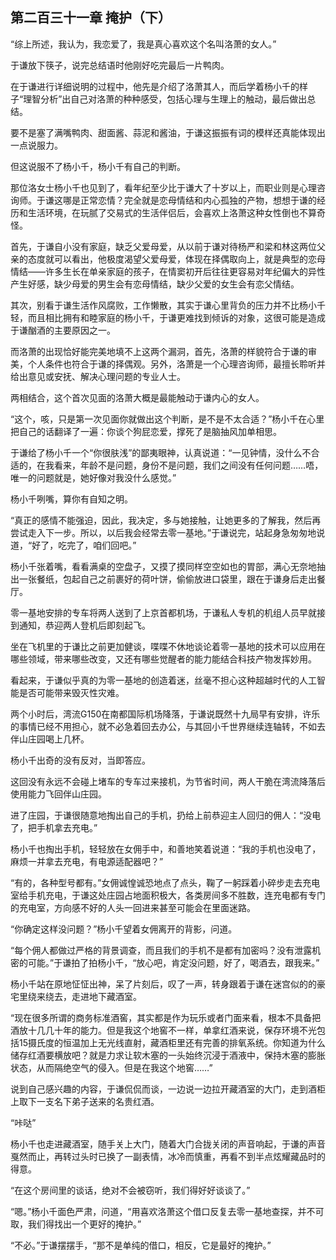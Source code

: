## 第二百三十一章 掩护（下）
“综上所述，我认为，我恋爱了，我是真心喜欢这个名叫洛萧的女人。”

于谦放下筷子，说完总结语时他刚好吃完最后一片鸭肉。

在于谦进行详细说明的过程中，他先是介绍了洛萧其人，而后学着杨小千的样子“理智分析”出自己对洛萧的种种感受，包括心理与生理上的触动，最后做出总结。

要不是塞了满嘴鸭肉、甜面酱、蒜泥和酱油，于谦这振振有词的模样还真能体现出一点说服力。

但这说服不了杨小千，杨小千有自己的判断。

那位洛女士杨小千也见到了，看年纪至少比于谦大了十岁以上，而职业则是心理咨询师。于谦这哪是正常恋情？完全就是恋母情结和内心孤独的产物，想想于谦的经历和生活环境，在玩腻了交易式的生活伴侣后，会喜欢上洛萧这种女性倒也不算奇怪。

首先，于谦自小没有家庭，缺乏父爱母爱，从以前于谦对待杨严和梁和林这两位父亲的态度就可以看出，他极度渴望父爱母爱，体现在择偶取向上，就是典型的恋母情结——许多生长在单亲家庭的孩子，在情窦初开后往往更容易对年纪偏大的异性产生好感，缺少母爱的男生会有恋母情结，缺少父爱的女生会有恋父情结。

其次，别看于谦生活作风腐败，工作懒散，其实于谦心里背负的压力并不比杨小千轻，而且相比拥有和睦家庭的杨小千，于谦更难找到倾诉的对象，这很可能是造成于谦酗酒的主要原因之一。

而洛萧的出现恰好能完美地填不上这两个漏洞，首先，洛萧的样貌符合于谦的审美，个人条件也符合于谦的择偶观。另外，洛萧是一个心理咨询师，最擅长聆听并给出意见或安抚、解决心理问题的专业人士。

两相结合，这个首次见面的洛萧大概是最能触动于谦内心的女人。

“这个，咳，只是第一次见面你就做出这个判断，是不是不太合适？”杨小千在心里把自己的话翻译了一遍：你谈个狗屁恋爱，撑死了是脑抽风加单相思。

于谦给了杨小千一个“你很肤浅”的鄙夷眼神，认真说道：“一见钟情，没什么不合适的，在我看来，年龄不是问题，身份不是问题，我们之间没有任何问题……唔，唯一的问题就是，她好像对我没什么感觉。”

杨小千咧嘴，算你有自知之明。

“真正的感情不能强迫，因此，我决定，多与她接触，让她更多的了解我，然后再尝试走入下一步。所以，以后我会经常去零一基地。”于谦说完，站起身急匆匆地说道，“好了，吃完了，咱们回吧。”

杨小千张着嘴，看看满桌的空盘子，又摸了摸同样空空如也的胃部，满心无奈地抽出一张餐纸，包起自己之前裹好的荷叶饼，偷偷放进口袋里，跟在于谦身后走出餐厅。

零一基地安排的专车将两人送到了上京首都机场，于谦私人专机的机组人员早就接到通知，恭迎两人登机后即刻起飞。

坐在飞机里的于谦比之前更加健谈，喋喋不休地谈论着零一基地的技术可以应用在哪些领域，带来哪些改变，又还有哪些觉醒者的能力能结合科技产物发挥妙用。

看起来，于谦似乎真的为零一基地的创造着迷，丝毫不担心这种超越时代的人工智能是否可能带来毁灭性灾难。

两个小时后，湾流G150在南都国际机场降落，于谦说既然十九局早有安排，许乐的事情已经不用担心，就不必急着回去办公，与其回小千世界继续连轴转，不如去伴山庄园喝上几杯。

杨小千出奇的没有反对，当即答应。

这回没有永远不会碰上堵车的专车过来接机，为节省时间，两人干脆在湾流降落后使用能力飞回伴山庄园。

进了庄园，于谦很随意地掏出自己的手机，扔给上前恭迎主人回归的佣人：“没电了，把手机拿去充电。”

杨小千也掏出手机，轻轻放在女佣手中，和善地笑着说道：“我的手机也没电了，麻烦一并拿去充电，有电源适配器吧？”

“有的，各种型号都有。”女佣诚惶诚恐地点了点头，鞠了一躬踩着小碎步走去充电室给手机充电，于谦这处庄园占地面积极大，各类房间多不胜数，连充电都有专门的充电室，方向感不好的人头一回进来甚至可能会在里面迷路。

“你确定这样没问题？”杨小千望着女佣离开的背影，问道。

“每个佣人都做过严格的背景调查，而且我们的手机不是都有加密吗？没有泄露机密的可能。”于谦拍了拍杨小千，“放心吧，肯定没问题，好了，喝酒去，跟我来。”

杨小千站在原地怔怔出神，呆了片刻后，叹了一声，转身跟着于谦在迷宫似的的豪宅里绕来绕去，走进地下藏酒室。

“现在很多所谓的商务标准酒窖，其实都是作为玩乐或者门面来看，根本不具备把酒放十几几十年的能力。但是我这个地窖不一样，单拿红酒来说，保存环境不光包括15摄氏度的恒温加上无光线直射，藏酒柜里还有完善的排氧系统。你知道为什么储存红酒要横放吧？就是力求让软木塞的一头始终沉浸于酒液中，保持木塞的膨胀状态，从而隔绝空气的侵入。但是在我这个地窖……”

说到自己感兴趣的内容，于谦侃侃而谈，一边说一边拉开藏酒室的大门，走到酒柜上取下一支名下弟子送来的名贵红酒。

“咔哒”

杨小千也走进藏酒室，随手关上大门，随着大门合拢关闭的声音响起，于谦的声音戛然而止，再转过头时已换了一副表情，冰冷而慎重，再看不到半点炫耀藏品时的得意。

“在这个房间里的谈话，绝对不会被窃听，我们得好好谈谈了。”

“嗯。”杨小千面色严肃，问道，“用喜欢洛萧这个借口反复去零一基地查探，并不可取，我们得找出一个更好的掩护。”

“不必。”于谦摆摆手，“那不是单纯的借口，相反，它是最好的掩护。”

